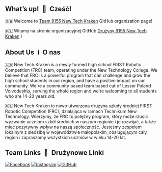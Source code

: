 ## What’s up!&ensp;👋&ensp;Cześć!
:uk: Welcome to
[Team 9155 New Tech Kraken](https://www.thebluealliance.com/team/9155/history) GitHub organization page! <br/>

:poland: Witamy na stronie organizacyjnej GitHub
[Drużyny 9155 New Tech Kraken](https://www.thebluealliance.com/team/9155/history) ! <br/>


## About Us&ensp;ℹ&ensp;O nas
:uk: New Tech Kraken is a newly formed high school FIRST Robotic Competition (FRC) team, operating under the New Technology College. We believe that FRC is a powerful program that can challenge and grow the high school students in our region, and have a positive impact on our community. We're a community based team based out of Lesser Poland Voivodeship, serving the whole region and we're welcoming to all students who are 14-20 years old. <br/>

:poland: New Tech Kraken to nowo utworzona drużyna szkoły średniej FIRST Robotic Competition (FRC), działająca w ramach Technikum New Technology. Wierzymy, że FRC to potężny program, który może rzucić wyzwanie uczniom szkół średnich w naszym regionie i je rozwijać, a także mieć pozytywny wpływ na naszą społeczność. Jesteśmy zespołem lokalnym z siedzibą w województwie małopolskim, obsługującym cały region i zapraszamy wszystkich uczniów w wieku 14-20 lat. <br/>

## Team Links&ensp;🔗&ensp;Drużynowe Linki

[![Facebook](https://img.shields.io/badge/Facebook-%231877F2.svg?style=for-the-badge&logo=Facebook&logoColor=white)](https://www.facebook.com/TechnikumNewTechnologywKrakowie/)
[![Instagram](https://img.shields.io/badge/Instagram-%23E4405F.svg?style=for-the-badge&logo=Instagram&logoColor=white)](https://www.instagram.com/new_tech9155/)
[![GitHub](https://img.shields.io/badge/github-%23121011.svg?style=for-the-badge&logo=github&logoColor=white)](https://github.com/NewTechProgrammers)
